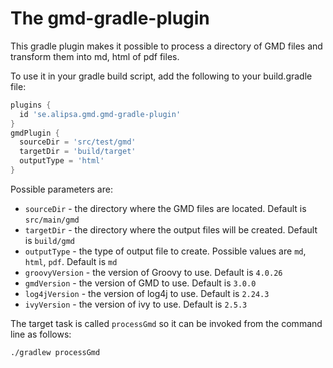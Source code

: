 # The gmd-gradle-plugin

This gradle plugin makes it possible to process a directory of GMD files and transform them into md, html of pdf files.

To use it in your gradle build script, add the following to your build.gradle file:

```groovy
plugins {
  id 'se.alipsa.gmd.gmd-gradle-plugin'
}
gmdPlugin {
  sourceDir = 'src/test/gmd'
  targetDir = 'build/target'
  outputType = 'html'
}
```
Possible parameters are:
- `sourceDir` - the directory where the GMD files are located. Default is `src/main/gmd`
- `targetDir` - the directory where the output files will be created. Default is `build/gmd`
- `outputType` - the type of output file to create. Possible values are `md`, `html`, `pdf`. Default is `md`
- `groovyVersion` - the version of Groovy to use. Default is `4.0.26`
- `gmdVersion` - the version of GMD to use. Default is `3.0.0`
- `log4jVersion` - the version of log4j to use. Default is `2.24.3`
- `ivyVersion` - the version of ivy to use. Default is `2.5.3`

The target task is called `processGmd` so it can be invoked from the command line as follows:

```bash
./gradlew processGmd
```